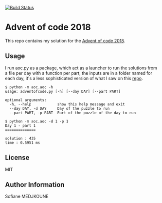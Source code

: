 [![Build Status](https://travis-ci.org/Nani-o/adventofcode2018.svg?branch=master)](https://travis-ci.org/Nani-o/adventofcode2018)

Advent of code 2018
===================

This repo contains my solution for the [Advent of code 2018](https://adventofcode.com/2018/).

Usage
-----

I run aoc.py as a package, which act as a launcher to run the solutions from a file per day with a function per part, the inputs are in a folder named for each day, it's a less sophisticated version of what I saw on this [repo](https://github.com/LinusCDE/AdventOfCode2018).

```
$ python -m aoc.aoc -h
usage: adventofcode.py [-h] [--day DAY] [--part PART]

optional arguments:
  -h, --help            show this help message and exit
  --day DAY, -d DAY     Day of the puzzle to run
  --part PART, -p PART  Part of the puzzle of the day to run

$ python -m aoc.aoc -d 1 -p 1
Day 1 - part 1
==============

solution : 435
time : 0.5951 ms
```

License
-------

MIT

Author Information
------------------

Sofiane MEDJKOUNE
